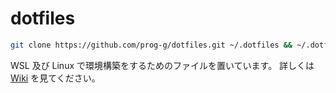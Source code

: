 # dotfiles

```sh
git clone https://github.com/prog-g/dotfiles.git ~/.dotfiles && ~/.dotfiles/install.sh
```

WSL 及び Linux で環境構築をするためのファイルを置いています。
詳しくは [Wiki](https://github.com/prog-g/dotfiles/wiki) を見てください。
